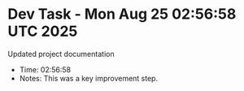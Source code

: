 # Dev Task - Mon Aug 25 02:56:58 UTC 2025
Updated project documentation
- Time: 02:56:58
- Notes: This was a key improvement step.
